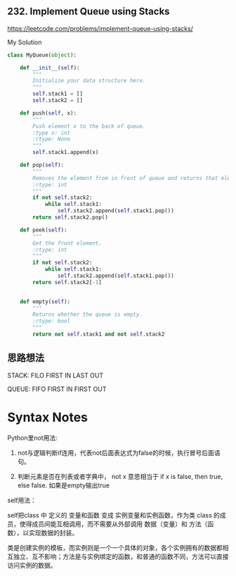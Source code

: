 ## 232. Implement Queue using Stacks

https://leetcode.com/problems/implement-queue-using-stacks/

My Solution

```python
class MyQueue(object):

    def __init__(self):
        """
        Initialize your data structure here.
        """
        self.stack1 = []
        self.stack2 = []

    def push(self, x):
        """
        Push element x to the back of queue.
        :type x: int
        :rtype: None
        """
        self.stack1.append(x)

    def pop(self):
        """
        Removes the element from in front of queue and returns that element.
        :rtype: int
        """
        if not self.stack2:
            while self.stack1:
                self.stack2.append(self.stack1.pop())
        return self.stack2.pop()

    def peek(self):
        """
        Get the front element.
        :rtype: int
        """
        if not self.stack2:
            while self.stack1:
                self.stack2.append(self.stack1.pop())
        return self.stack2[-1]
        

    def empty(self):
        """
        Returns whether the queue is empty.
        :rtype: bool
        """
        return not self.stack1 and not self.stack2
```

## 思路想法
STACK: FILO FIRST IN LAST OUT

QUEUE: FIFO FIRST IN FIRST OUT

# Syntax Notes
Python里not用法:

1. not与逻辑判断if连用，代表not后面表达式为false的时候，执行冒号后面语句。

2. 判断元素是否在列表或者字典中， not x 意思相当于 if x is false, then true, else false. 如果是empty输出true

self用法：

self把class 中 定义的 变量和函数 变成 实例变量和实例函数，作为类 class 的成员，使得成员间能互相调用，而不需要从外部调用 数据（变量）和 方法（函数），以实现数据的封装。

类是创建实例的模板，而实例则是一个一个具体的对象，各个实例拥有的数据都相互独立、互不影响；方法是与实例绑定的函数，和普通的函数不同，方法可以直接访问实例的数据。


